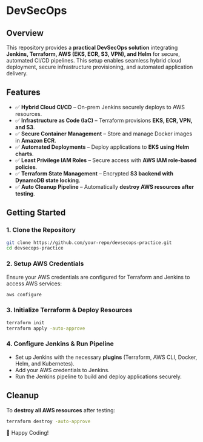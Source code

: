 # DevSecOps

## Overview
This repository provides a **practical DevSecOps solution** integrating **Jenkins, Terraform, AWS (EKS, ECR, S3, VPN), and Helm** for secure, automated CI/CD pipelines. This setup enables seamless hybrid cloud deployment, secure infrastructure provisioning, and automated application delivery.

## Features
- ✅ **Hybrid Cloud CI/CD** – On-prem Jenkins securely deploys to AWS resources.
- ✅ **Infrastructure as Code (IaC)** – Terraform provisions **EKS, ECR, VPN, and S3**.
- ✅ **Secure Container Management** – Store and manage Docker images in **Amazon ECR**.
- ✅ **Automated Deployments** – Deploy applications to **EKS using Helm charts**.
- ✅ **Least Privilege IAM Roles** – Secure access with **AWS IAM role-based policies**.
- ✅ **Terraform State Management** – Encrypted **S3 backend with DynamoDB state locking**.
- ✅ **Auto Cleanup Pipeline** – Automatically **destroy AWS resources after testing**.

## Getting Started
### **1. Clone the Repository**
```sh
git clone https://github.com/your-repo/devsecops-practice.git
cd devsecops-practice
```

### **2. Setup AWS Credentials**
Ensure your AWS credentials are configured for Terraform and Jenkins to access AWS services:
```sh
aws configure
```

### **3. Initialize Terraform & Deploy Resources**
```sh
terraform init
terraform apply -auto-approve
```

### **4. Configure Jenkins & Run Pipeline**
- Set up Jenkins with the necessary **plugins** (Terraform, AWS CLI, Docker, Helm, and Kubernetes).
- Add your AWS credentials to Jenkins.
- Run the Jenkins pipeline to build and deploy applications securely.

## Cleanup
To **destroy all AWS resources** after testing:
```sh
terraform destroy -auto-approve
```

🚀 Happy Coding!

